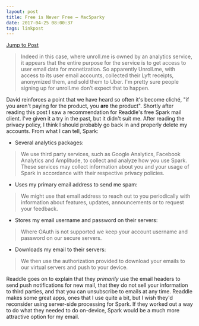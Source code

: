 ```yaml
---
layout: post
title: Free is Never Free — MacSparky
date: 2017-04-25 08:00:37
tags: linkpost
---
```

[Jump to Post][1]

> Indeed in this case, where unroll.me is owned by an analytics service, it appears that the entire purpose for the service is to get access to user email data for monetization. So apparently Unroll.me, with access to its user email accounts, collected their Lyft receipts, anonymized them, and sold them to Uber. I'm pretty sure people signing up for unroll.me don’t expect that to happen.

David reinforces a point that we have heard so often it's become cliché, "if you aren't paying for the product, you **are** the product". Shortly after reading this post I saw a recommendation for Readdle's free Spark mail client. I've given it a try in the past, but it didn't suit me. After reading the privacy policy, I think I should probably go back in and properly delete my accounts. From what I can tell, Spark:

* Several analytics packages:

> We use third party services, such as Google Analytics, Facebook Analytics and Amplitude, to collect and analyze how you use Spark. These services may collect information about you and your usage of Spark in accordance with their respective privacy policies.


* Uses my primary email address to send me spam:

> We might use that email address to reach out to you periodically with information about features, updates, announcements or to request your feedback.

* Stores my email username and password on their servers:

> Where OAuth is not supported we keep your account username and password on our secure servers.

* Downloads my email to their servers:

> We then use the authorization provided to download your emails to our virtual servers and push to your device.

Readdle goes on to explain that they *primarily* use the email headers to send push notifications for new mail, that they do not sell your information to third parties, and that you can unsubscribe to emails at any time. Readdle makes some great apps, ones that I use quite a bit, but I wish they'd reconsider using server-side processing for Spark. If they worked out a way to do what they needed to do on-device, Spark would be a much more attractive option for my email. 

[1]:	https://www.macsparky.com/blog/2017/4/unrolling-from-unroll-and-the-perils-of-the-internet
